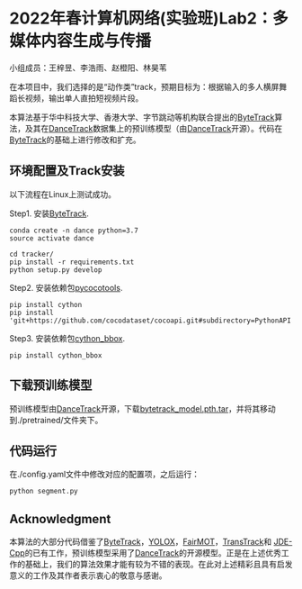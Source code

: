 # 2022年春计算机网络(实验班)Lab2：多媒体内容生成与传播

小组成员：王梓昱、李浩雨、赵橙阳、林昊苇



在本项目中，我们选择的是“动作类”track，预期目标为：根据输入的多人横屏舞蹈长视频，输出单人直拍短视频片段。

本算法基于华中科技大学、香港大学、字节跳动等机构联合提出的[ByteTrack](https://github.com/ifzhang/ByteTrack)算法，及其在[DanceTrack](https://github.com/DanceTrack/DanceTrack)数据集上的预训练模型（由[DanceTrack](https://github.com/DanceTrack/DanceTrack)开源）。代码在[ByteTrack](https://github.com/ifzhang/ByteTrack)的基础上进行修改和扩充。



## 环境配置及Track安装

以下流程在Linux上测试成功。

Step1. 安装[ByteTrack](https://github.com/ifzhang/ByteTrack).

```shell
conda create -n dance python=3.7
source activate dance

cd tracker/
pip install -r requirements.txt
python setup.py develop
```

Step2. 安装依赖包[pycocotools](https://github.com/cocodataset/cocoapi).

```shell
pip install cython
pip install 'git+https://github.com/cocodataset/cocoapi.git#subdirectory=PythonAPI'
```

Step3. 安装依赖包[cython_bbox](https://github.com/samson-wang/cython_bbox).
```shell
pip install cython_bbox
```



## 下载预训练模型

预训练模型由[DanceTrack](https://github.com/DanceTrack/DanceTrack)开源，下载[bytetrack_model.pth.tar](https://drive.google.com/drive/u/0/folders/1v1hiIrgH0b5-ZavRAVa1MJS8iGr-Pn5U)，并将其移动到./pretrained/文件夹下。



## 代码运行
在./config.yaml文件中修改对应的配置项，之后运行：

```shell
python segment.py
```



## Acknowledgment

本算法的大部分代码借鉴了[ByteTrack](https://github.com/ifzhang/ByteTrack)，[YOLOX](https://github.com/Megvii-BaseDetection/YOLOX)，[FairMOT](https://github.com/ifzhang/FairMOT)，[TransTrack](https://github.com/PeizeSun/TransTrack)和 [JDE-Cpp](https://github.com/samylee/Towards-Realtime-MOT-Cpp)的已有工作，预训练模型采用了[DanceTrack](https://github.com/DanceTrack/DanceTrack)的开源模型。正是在上述优秀工作的基础上，我们的算法效果才能有较为不错的表现。在此对上述精彩且具有启发意义的工作及其作者表示衷心的敬意与感谢。



